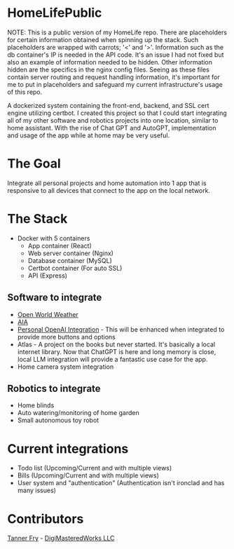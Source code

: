 # HomeLifePublic
NOTE: This is a public version of my HomeLife repo. There are placeholders for certain information obtained when spinning up the stack. Such placeholders are wrapped with carrots; '<' and '>'. Information such as the db container's IP is needed in the API code. It's an issue I had not fixed but also an example of information needed to be hidden. Other information hidden are the specifics in the nginx config files. Seeing as these files contain server routing and request handling information, it's important for me to put in placeholders and safeguard my current infrastructure's usage of this repo.

A dockerized system containing the front-end, backend, and SSL cert engine utilizing certbot. I created this project so that I could start integrating all of my other software and robotics projects into one location, similar to home assistant. With the rise of Chat GPT and AutoGPT, implementation and usage of the app while at home may be very useful.

# The Goal
Integrate all personal projects and home automation into 1 app that is responsive to all devices that connect to the app on the local network.

# The Stack
- Docker with 5 containers
  - App container (React)
  - Web server container (Nginx)
  - Database container (MySQL)
  - Certbot container (For auto SSL)
  - API (Express)

## Software to integrate
- [Open World Weather](https://github.com/Lasutriv/Open-World-Weather)
- [AIA](https://digimasteredworks.com/our-games/aia)
- [Personal OpenAI Integration](https://github.com/Lasutriv/personal-openai-integration) - This will be enhanced when integrated to provide more buttons and options
- Atlas - A project on the books but never started. It's basically a local internet library. Now that ChatGPT is here and long memory is close, local LLM integration will provide a fantastic use case for the app.
- Home camera system integration

## Robotics to integrate
- Home blinds
- Auto watering/monitoring of home garden
- Small autonomous toy robot

# Current integrations
- Todo list (Upcoming/Current and with multiple views)
- Bills (Upcoming/Current and with multiple views)
- User system and "authentication" (Authentication isn't ironclad and has many issues)

# Contributors
[Tanner Fry](https://github.com/Lasutriv/) - [DigiMasteredWorks LLC](https://digimasteredworks.com/)
